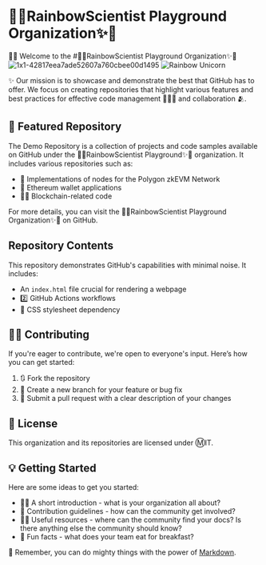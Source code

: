 # 🌈✨RainbowScientist Playground Organization✨🌈

🙋‍♀️ Welcome to the #🌈✨RainbowScientist Playground Organization✨🌈
![1x1-42817eea7ade52607a760cbee00d1495](https://github.com/user-attachments/assets/240fe66c-d817-4976-b886-8e6a59d71f40)
![Rainbow Unicorn](https://github.com/user-attachments/assets/4b014736-e027-4613-8650-5a0d46c842ec)

✨ Our mission is to showcase and demonstrate the best that GitHub has to offer. We focus on creating repositories that highlight various features and best practices for effective code management 👨🏽‍💼 and collaboration 🫂.

## 🍿 Featured Repository

The Demo Repository is a collection of projects and code samples available on GitHub under the 🌈✨RainbowScientist Playground✨🌈 organization. It includes various repositories such as:
- 🦄 Implementations of nodes for the Polygon zkEVM Network
- 🔷 Ethereum wallet applications
- ⛓️‍💥 Blockchain-related code

For more details, you can visit the 🌈✨RainbowScientist Playground Organization✨🌈 on GitHub.

## Repository Contents

This repository demonstrates GitHub's capabilities with minimal noise. It includes:
- An `index.html` file crucial for rendering a webpage
- 2️⃣ GitHub Actions workflows
- 🎼 CSS stylesheet dependency

## 👩‍💻 Contributing

If you're eager to contribute, we're open to everyone's input. Here’s how you can get started:
1. 🔃 Fork the repository
2. 🌿 Create a new branch for your feature or bug fix
3. 📝 Submit a pull request with a clear description of your changes

## 🪪 License

This organization and its repositories are licensed under Ⓜ️IT.

## 💡 Getting Started

Here are some ideas to get you started:
- 🙋‍♀️ A short introduction - what is your organization all about?
- 🌈 Contribution guidelines - how can the community get involved?
- 👩‍💻 Useful resources - where can the community find your docs? Is there anything else the community should know?
- 🍿 Fun facts - what does your team eat for breakfast?

🧙 Remember, you can do mighty things with the power of [Markdown](https://docs.github.com/github/writing-on-github/getting-started-with-writing-and-formatting-on-github/basic-writing-and-formatting-syntax).
